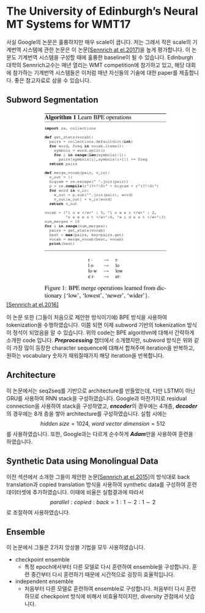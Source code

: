 # The University of Edinburgh’s Neural MT Systems for WMT17

사실 Google의 논문은 훌륭하지만 매우 scale이 큽니다. 저는 그래서 작은 scale의 기계번역 시스템에 관한 논문은 이 논문[\[Sennrich at el.2017\]](https://arxiv.org/pdf/1708.00726.pdf)을 높게 평가합니다. 이 논문도 기계번역 시스템을 구성할 때에 훌륭한 baseline이 될 수 있습니다.
Edinburgh 대학의 Sennrich교수는 매년 열리는 WMT competition에 참가하고 있고, 해당 대회에 참가하는 기계번역 시스템들은 이처럼 매년 자신들의 기술에 대한 paper를 제출합니다. 좋은 참고자료로 삼을 수 있습니다.

## Subword Segmentation

![](/assets/nmt-edinburgh-1.png)
[[Sennrich at el.2016]](http://www.aclweb.org/anthology/P16-1162)

이 논문 또한 (그들이 처음으로 제안한 방식이기에) BPE 방식을 사용하여 tokenization을 수행하였습니다. 이쯤 되면 이제 subword 기반의 tokenization 방식이 정석이 되었음을 알 수 있습니다. 위의 code는 BPE algorithm에 대해서 간략하게 소개한 code 입니다. ***Preprocessing*** 챕터에서 소개했지만, subword 방식은 위와 같이 가장 많이 등장한 character sequence에 대해서 합쳐주며 iteration을 반복하고, 원하는 vocabulary 숫자가 채워질때가지 해당 iteration을 반복합니다.

## Architecture

이 논문에서는 seq2seq를 기반으로 architecture를 만들었는데, 다만 LSTM이 아닌 GRU를 사용하여 RNN stack을 구성하였습니다. Google과 마찬가지로 residual connection을 사용하여 stack을 구성하였고, ***encoder***의 경우에는 4개층, ***decoder***의 경우에는 8개 층을 쌓아 architecture를 구성하였습니다. 실험 시에는 $$ hidden~size = 1024,~word~vector~dimension = 512 $$를 사용하였습니다. 또한, Google과는 다르게 순수하게 ***Adam***만을 사용하여 훈련을 하였습니다.

## Synthetic Data using Monolingual Data

이전 섹션에서 소개한 그들이 제안한 논문[[Sennrich at el.2015]](https://arxiv.org/pdf/1511.06709.pdf)의 방식대로 back translation과 copied translation 방식을 사용하여 synthetic data를 구성하여 훈련 데이터셋에 추가하였습니다. 이때에 비율은 실험결과에 따라서 $$ parallel : copied : back = 1 : 1 \sim 2 : 1\sim 2 $$로 조절하여 사용하였습니다.

## Ensemble

이 논문에서 그들은 2가지 앙상블 기법을 모두 사용하였습니다.

- checkpoint ensemble
    + 특정 epoch에서부터 다른 모델로 다시 훈련하여 ensemble을 구성합니다. 훈련 중간부터 다시 훈련하기 때문에 시간적으로 굉장히 효율적입니다.
- independent ensemble
    + 처음부터 다른 모델로 훈련하여 ensemble로 구성합니다. 처음부터 다시 훈련하므로 checkpoint 방식에 비해서 비효율적이지만, diversity 관점에서 낫습니다.